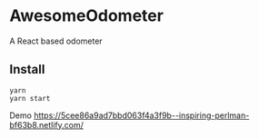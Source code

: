 # AwesomeOdometer

A React based odometer

## Install

    yarn
    yarn start
    
Demo
https://5cee86a9ad7bbd063f4a3f9b--inspiring-perlman-bf63b8.netlify.com/
